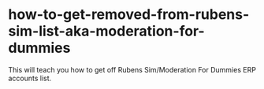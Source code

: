 # how-to-get-removed-from-rubens-sim-list-aka-moderation-for-dummies
This will teach you how to get off Rubens Sim/Moderation For Dummies ERP accounts list.
